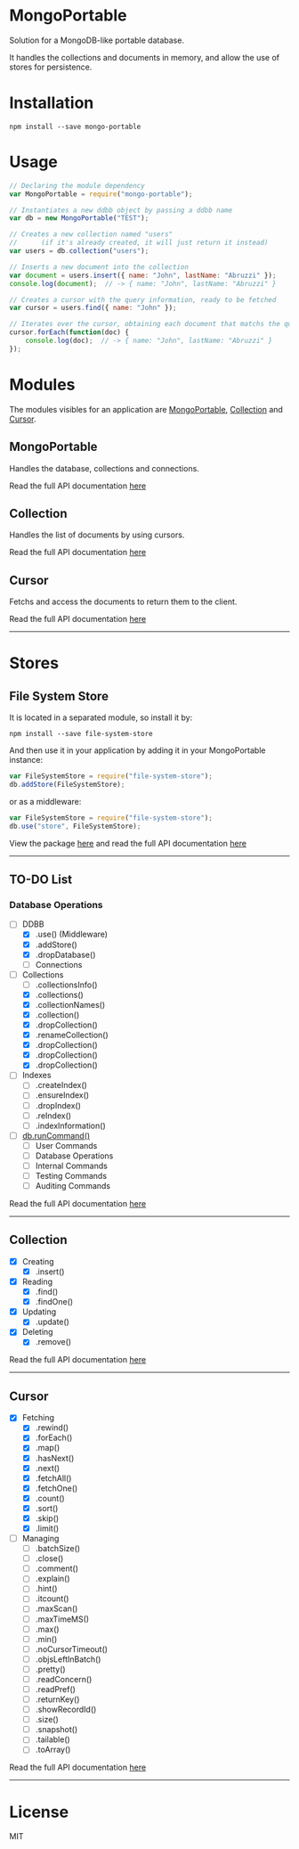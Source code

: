 # MongoPortable
Solution for a MongoDB-like portable database.

It handles the collections and documents in memory, and allow the use of stores for persistence.

# Installation
```shell
npm install --save mongo-portable
```
# Usage
```javascript
// Declaring the module dependency
var MongoPortable = require("mongo-portable");

// Instantiates a new ddbb object by passing a ddbb name
var db = new MongoPortable("TEST");

// Creates a new collection named "users" 
//      (if it's already created, it will just return it instead)
var users = db.collection("users");

// Inserts a new document into the collection
var document = users.insert({ name: "John", lastName: "Abruzzi" });
console.log(document);  // -> { name: "John", lastName: "Abruzzi" }

// Creates a cursor with the query information, ready to be fetched
var cursor = users.find({ name: "John" });

// Iterates over the cursor, obtaining each document that matchs the query
cursor.forEach(function(doc) {
    console.log(doc);  // -> { name: "John", lastName: "Abruzzi" }
});
```

# Modules
The modules visibles for an application are [MongoPortable](#MongoPortable), [Collection](#Collection) and [Cursor](#Cursor).

## MongoPortable
Handles the database, collections and connections.

Read the full API documentation [here][API-MongoPortable]

## Collection
Handles the list of documents by using cursors.

Read the full API documentation [here][API-Collection]

## Cursor
Fetchs and access the documents to return them to the client.

Read the full API documentation [here][API-Cursor]

----------

# Stores
## File System Store
It is located in a separated module, so install it by:
```shell
npm install --save file-system-store
```
And then use it in your application by adding it in your MongoPortable instance:
```javascript
var FileSystemStore = require("file-system-store");
db.addStore(FileSystemStore);
```
or as a middleware:
```javascript
var FileSystemStore = require("file-system-store");
db.use("store", FileSystemStore);
```

View the package [here][Module-FileSystemStore] and read the full API documentation [here][API-FileSystemStore]

----------

## TO-DO List
### Database Operations
- [ ] DDBB
    * [X] .use() (Middleware)
    * [X] .addStore()
    * [X] .dropDatabase()
    * [ ] Connections
- [ ] Collections
    * [ ] .collectionsInfo()
    * [X] .collections()
    * [X] .collectionNames()
    * [X] .collection()
    * [X] .dropCollection()
    * [X] .renameCollection()
    * [X] .dropCollection()
    * [X] .dropCollection()
    * [X] .dropCollection()
- [ ] Indexes
    * [ ] .createIndex()
    * [ ] .ensureIndex()
    * [ ] .dropIndex()
    * [ ] .reIndex()
    * [ ] .indexInformation()
- [ ] [db.runCommand()][Mongo-db-command]
    * [ ] User Commands
    * [ ] Database Operations
    * [ ] Internal Commands
    * [ ] Testing Commands
    * [ ] Auditing Commands

Read the full API documentation [here][API-MongoPortable]

----------

## Collection
- [X] Creating
    * [X] .insert()
- [X] Reading
    * [X] .find()
    * [X] .findOne()
- [X] Updating
    * [X] .update()
- [X] Deleting
    * [X] .remove()

Read the full API documentation [here][API-Collection]

----------

## Cursor
- [X] Fetching
    * [X] .rewind()
    * [X] .forEach()
    * [X] .map()
    * [X] .hasNext()
    * [X] .next()
    * [X] .fetchAll()
    * [X] .fetchOne()
    * [X] .count()
    * [X] .sort()
    * [X] .skip()
    * [X] .limit()
- [ ] Managing
    * [ ] .batchSize()
    * [ ] .close()
    * [ ] .comment()
    * [ ] .explain()
    * [ ] .hint()
    * [ ] .itcount()
    * [ ] .maxScan()
    * [ ] .maxTimeMS()
    * [ ] .max()
    * [ ] .min()
    * [ ] .noCursorTimeout()
    * [ ] .objsLeftInBatch()
    * [ ] .pretty()
    * [ ] .readConcern()
    * [ ] .readPref()
    * [ ] .returnKey()
    * [ ] .showRecordId()
    * [ ] .size()
    * [ ] .snapshot()
    * [ ] .tailable()
    * [ ] .toArray()

Read the full API documentation [here][API-Cursor]

----------

# License

MIT

[mongo-db-command]: https://docs.mongodb.com/manual/reference/command/

[API-MongoPortable]: https://github.com/EastolfiWebDev/MongoPortable/blob/master/api/MongoPortable.md
[API-Collection]: https://github.com/EastolfiWebDev/MongoPortable/blob/master/api/Collection.md
[API-Cursor]: https://github.com/EastolfiWebDev/MongoPortable/blob/master/api/Cursor.md

[Module-FileSystemStore]: https://github.com/EastolfiWebDev/FileSystemStore
[API-FileSystemStore]: https://github.com/EastolfiWebDev/FileSystemStore/blob/master/api/FileSystemStore.md
